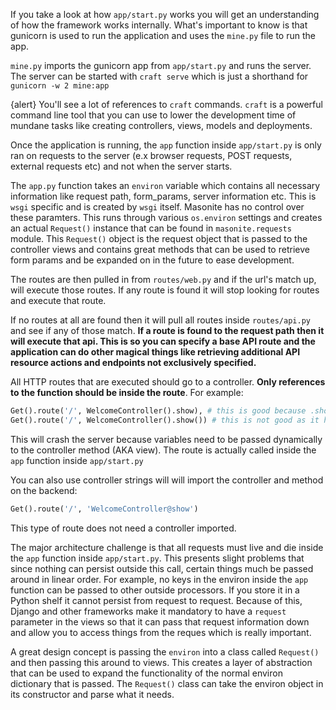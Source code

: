 If you take a look at how `app/start.py` works you will get an understanding of how the framework works internally. What's important to know is that gunicorn is used to run the application and uses the `mine.py` file to run the app.

`mine.py` imports the gunicorn app from `app/start.py` and runs the server. The server can be started with `craft serve` which is just a shorthand for `gunicorn -w 2 mine:app`

{alert} You'll see a lot of references to `craft` commands. `craft` is a powerful command line tool that you can use to lower the development time of mundane tasks like creating controllers, views, models and deployments.

Once the application is running, the `app` function inside `app/start.py` is only ran on requests to the server (e.x browser requests, POST requests, external requests etc) and not when the server starts.

The `app.py` function takes an `environ` variable which contains all necessary information like request path, form_params, server information etc. This is `wsgi` specific and is created by `wsgi` itself. Masonite has no control over these paramters. This runs through various `os.environ` settings and creates an actual `Request()` instance that can be found in `masonite.requests` module. This `Request()` object is the request object that is passed to the controller views and contains great methods that can be used to retrieve form params and be expanded on in the future to ease development.

The routes are then pulled in from `routes/web.py` and if the url's match up, will execute those routes. If any route is found it will stop looking for routes and execute that route. 

If no routes at all are found then it will pull all routes inside `routes/api.py` and see if any of those match. **If a route is found to the request path then it will execute that api. This is so you can specify a base API route and the application can do other magical things like retrieving additional API resource actions and endpoints not exclusively specified.**

All HTTP routes that are executed should go to a controller. **Only references to the function should be inside the route**. For example:

```python
Get().route('/', WelcomeController().show), # this is good because .show is a reference to the controller method and not called.
Get().route('/', WelcomeController().show()) # this is not good as it has called the route and will actually crash the server
```

This will crash the server because variables need to be passed dynamically to the controller method (AKA view). The route is actually called inside the `app` function inside `app/start.py`

You can also use controller strings will will import the controller and method on the backend:

```python
Get().route('/', 'WelcomeController@show')
```

This type of route does not need a controller imported.

The major architecture challenge is that all requests must live and die inside the `app` function inside `app/start.py`. This presents slight problems that since nothing can persist outside this call, certain things much be passed around in linear order. For example, no keys in the environ inside the `app` function can be passed to other outside processors. If you store it in a Python shelf it cannot persist from request to request. Because of this, Django and other frameworks make it mandatory to have a `request` parameter in the views so that it can pass that request information down and allow you to access things from the reques which is really important.

A great design concept is passing the `environ` into a class called `Request()` and then passing this around to views. This creates a layer of abstraction that can be used to expand the functionality of the normal environ dictionary that is passed. The `Request()` class can take the environ object in its constructor and parse what it needs.